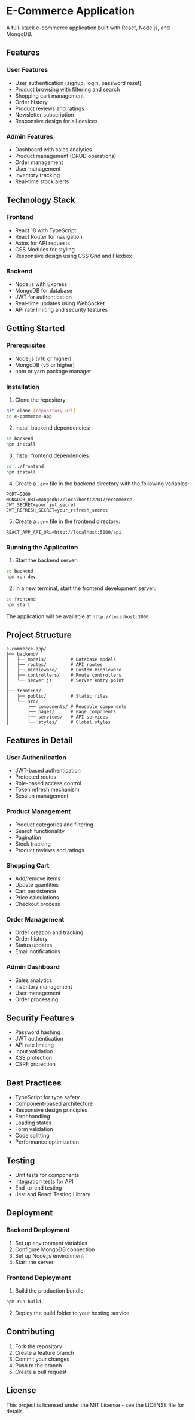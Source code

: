 # E-Commerce Application

A full-stack e-commerce application built with React, Node.js, and MongoDB.

## Features

### User Features

- User authentication (signup, login, password reset)
- Product browsing with filtering and search
- Shopping cart management
- Order history
- Product reviews and ratings
- Newsletter subscription
- Responsive design for all devices

### Admin Features

- Dashboard with sales analytics
- Product management (CRUD operations)
- Order management
- User management
- Inventory tracking
- Real-time stock alerts

## Technology Stack

### Frontend

- React 18 with TypeScript
- React Router for navigation
- Axios for API requests
- CSS Modules for styling
- Responsive design using CSS Grid and Flexbox

### Backend

- Node.js with Express
- MongoDB for database
- JWT for authentication
- Real-time updates using WebSocket
- API rate limiting and security features

## Getting Started

### Prerequisites

- Node.js (v16 or higher)
- MongoDB (v5 or higher)
- npm or yarn package manager

### Installation

1. Clone the repository:

```bash
git clone [repository-url]
cd e-commerce-app
```

2. Install backend dependencies:

```bash
cd backend
npm install
```

3. Install frontend dependencies:

```bash
cd ../frontend
npm install
```

4. Create a `.env` file in the backend directory with the following variables:

```env
PORT=5000
MONGODB_URI=mongodb://localhost:27017/ecommerce
JWT_SECRET=your_jwt_secret
JWT_REFRESH_SECRET=your_refresh_secret
```

5. Create a `.env` file in the frontend directory:

```env
REACT_APP_API_URL=http://localhost:5000/api
```

### Running the Application

1. Start the backend server:

```bash
cd backend
npm run dev
```

2. In a new terminal, start the frontend development server:

```bash
cd frontend
npm start
```

The application will be available at `http://localhost:3000`

## Project Structure

```
e-commerce-app/
├── backend/
│   ├── models/         # Database models
│   ├── routes/         # API routes
│   ├── middleware/     # Custom middleware
│   ├── controllers/    # Route controllers
│   └── server.js       # Server entry point
│
├── frontend/
│   ├── public/         # Static files
│   └── src/
│       ├── components/ # Reusable components
│       ├── pages/      # Page components
│       ├── services/   # API services
│       └── styles/     # Global styles
```

## Features in Detail

### User Authentication

- JWT-based authentication
- Protected routes
- Role-based access control
- Token refresh mechanism
- Session management

### Product Management

- Product categories and filtering
- Search functionality
- Pagination
- Stock tracking
- Product reviews and ratings

### Shopping Cart

- Add/remove items
- Update quantities
- Cart persistence
- Price calculations
- Checkout process

### Order Management

- Order creation and tracking
- Order history
- Status updates
- Email notifications

### Admin Dashboard

- Sales analytics
- Inventory management
- User management
- Order processing

## Security Features

- Password hashing
- JWT authentication
- API rate limiting
- Input validation
- XSS protection
- CSRF protection

## Best Practices

- TypeScript for type safety
- Component-based architecture
- Responsive design principles
- Error handling
- Loading states
- Form validation
- Code splitting
- Performance optimization

## Testing

- Unit tests for components
- Integration tests for API
- End-to-end testing
- Jest and React Testing Library

## Deployment

### Backend Deployment

1. Set up environment variables
2. Configure MongoDB connection
3. Set up Node.js environment
4. Start the server

### Frontend Deployment

1. Build the production bundle:

```bash
npm run build
```

2. Deploy the build folder to your hosting service

## Contributing

1. Fork the repository
2. Create a feature branch
3. Commit your changes
4. Push to the branch
5. Create a pull request

## License

This project is licensed under the MIT License - see the LICENSE file for details.
